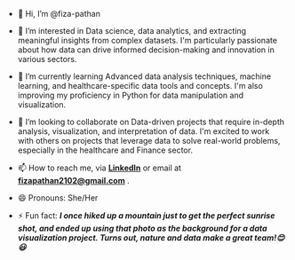 - 👋 Hi, I’m @fiza-pathan
  
- 👀 I’m interested in Data science, data analytics, and extracting meaningful insights from complex datasets.
  I'm particularly passionate about how data can drive informed decision-making and innovation in various sectors.
  
- 🌱 I’m currently learning Advanced data analysis techniques, machine learning, and healthcare-specific data tools and concepts.
  I'm also improving my proficiency in Python for data manipulation and visualization.
  
- 🤝 I’m looking to collaborate on Data-driven projects that require in-depth analysis, visualization, and interpretation of data.
  I'm excited to work with others on projects that leverage data to solve real-world problems, especially in the healthcare and Finance sector.
  
- 📫 How to reach me, via **[LinkedIn](https://www.linkedin.com/in/fizapathan/)** or email at **fizapathan2102@gmail.com** .
  
- 😄 Pronouns: She/Her
  
- ⚡ Fun fact: ***I once hiked up a mountain just to get the perfect sunrise shot, and ended up using that photo as the background for a data visualization project.
  Turns out, nature and data make a great team!😊😃***


<!---
fiza-pathan/fiza-pathan is a ✨ special ✨ repository because its `README.md` (this file) appears on your GitHub profile.
You can click the Preview link to take a look at your changes.
--->
